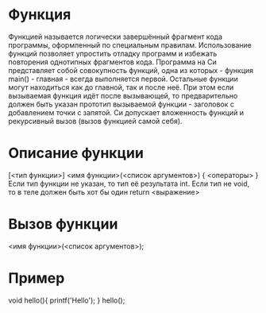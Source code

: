 # Функция
Функцией называется логически завершённый фрагмент кода программы, оформленный по специальным правилам.
Использование функций позволяет упростить отладку программ и избежать повторения однотипных фрагментов кода.
Программа на Си представляет собой совокупность функций, одна из которых - функция main() - главная - всегда выполняется первой. Остальные функции могут находиться как до главной, так и после неё. При этом если вызываемая функция идёт после вызывающей, то предварительно должен быть указан прототип вызываемой функции - заголовок с добавлением точки с запятой.
Си допускает вложенность функций и рекурсивный вызов (вызов функцией самой себя).

# Описание функции
[<тип функции>] <имя функции>(<список аргументов>) 
{
    <операторы>
}
Если тип функции не указан, то тип её результата int. Если тип не void, то в теле должен быть хот бы один
return <выражение>
# Вызов функции
<имя функции>(<список аргументов>);

# Пример
void hello(){
    printf('Hello');
}
hello();